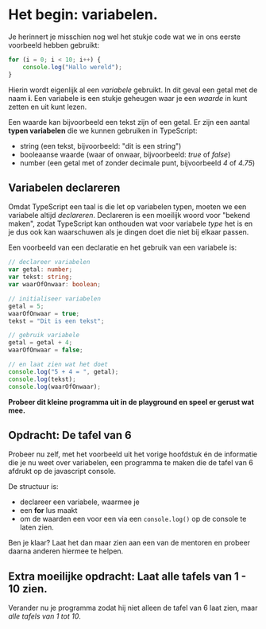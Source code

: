# Het begin: variabelen.

Je herinnert je misschien nog wel het stukje code wat we in ons eerste voorbeeld hebben gebruikt:

```typescript
for (i = 0; i < 10; i++) {
    console.log("Hallo wereld");
}
```

Hierin wordt eigenlijk al een *variabele* gebruikt. In dit geval een getal met de naam **i**. Een variabele is een stukje geheugen waar je een *waarde* in kunt zetten en uit kunt lezen.

Een waarde kan bijvoorbeeld een tekst zijn of een getal. Er zijn een aantal **typen variabelen** die we kunnen gebruiken in TypeScript:

* string (een tekst, bijvoorbeeld: "dit is een string")
* booleaanse waarde (waar of onwaar, bijvoorbeeld: *true* of *false*)
* number (een getal met of zonder decimale punt, bijvoorbeeld *4* of *4.75*)

## Variabelen declareren

Omdat TypeScript een taal is die let op variabelen typen, moeten we een variabele altijd *declareren*. Declareren is een moeilijk woord voor "bekend maken", zodat TypeScript kan onthouden wat voor variabele *type* het is en je dus ook kan waarschuwen als je dingen doet die niet bij elkaar passen.

Een voorbeeld van een declaratie en het gebruik van een variabele is:

```typescript
// declareer variabelen
var getal: number;
var tekst: string;
var waarOfOnwaar: boolean;

// initialiseer variabelen
getal = 5;
waarOfOnwaar = true;
tekst = "Dit is een tekst";

// gebruik variabele
getal = getal + 4;
waarOfOnwaar = false;

// en laat zien wat het doet
console.log("5 + 4 = ", getal);
console.log(tekst);
console.log(waarOfOnwaar);
```

**Probeer dit kleine programma uit in de playground en speel er gerust wat mee.**

## Opdracht: De tafel van 6

Probeer nu zelf, met het voorbeeld uit het vorige hoofdstuk én de informatie die je nu weet over variabelen, een programma te maken die de tafel van 6 afdrukt op de javascript console.

De structuur is:

* declareer een variabele, waarmee je
* een **for** lus maakt
* om de waarden een voor een via een `console.log()` op de console te laten zien.

Ben je klaar? Laat het dan maar zien aan een van de mentoren en probeer daarna anderen hiermee te helpen.

## Extra moeilijke opdracht: Laat alle tafels van 1 - 10 zien.

Verander nu je programma zodat hij niet alleen de tafel van 6 laat zien, maar *alle tafels van 1 tot 10*.
